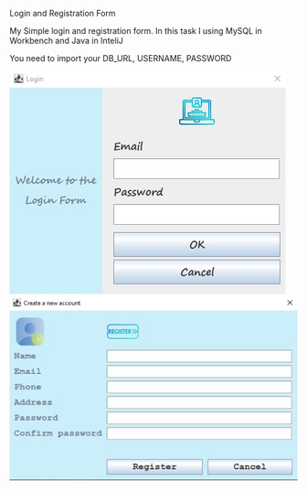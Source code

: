 Login and Registration Form

My Simple login and registration form.
In this task I using MySQL in  Workbench and Java in InteliJ

You need to import your DB_URL, USERNAME, PASSWORD

![](LoginForm.jpg)
![](RegisterForm.jpg)